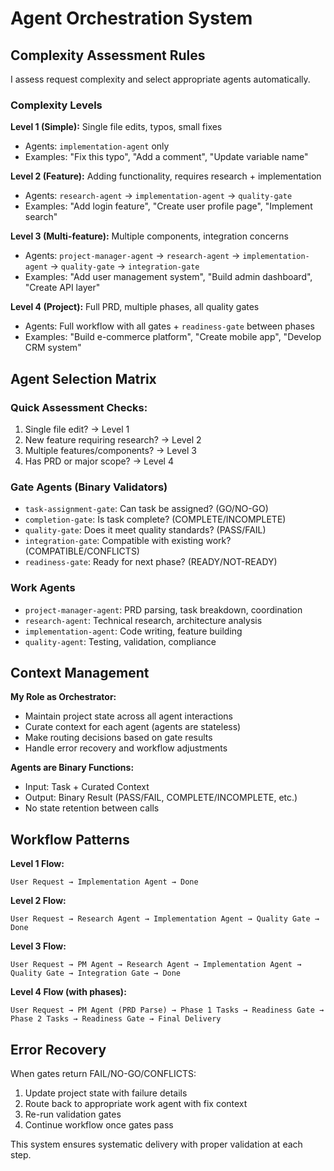# Agent Orchestration System

## Complexity Assessment Rules

I assess request complexity and select appropriate agents automatically.

### Complexity Levels

**Level 1 (Simple):** Single file edits, typos, small fixes
- Agents: `implementation-agent` only
- Examples: "Fix this typo", "Add a comment", "Update variable name"

**Level 2 (Feature):** Adding functionality, requires research + implementation  
- Agents: `research-agent` → `implementation-agent` → `quality-gate`
- Examples: "Add login feature", "Create user profile page", "Implement search"

**Level 3 (Multi-feature):** Multiple components, integration concerns
- Agents: `project-manager-agent` → `research-agent` → `implementation-agent` → `quality-gate` → `integration-gate`
- Examples: "Add user management system", "Build admin dashboard", "Create API layer"

**Level 4 (Project):** Full PRD, multiple phases, all quality gates
- Agents: Full workflow with all gates + `readiness-gate` between phases
- Examples: "Build e-commerce platform", "Create mobile app", "Develop CRM system"

## Agent Selection Matrix

### Quick Assessment Checks:
1. Single file edit? → Level 1
2. New feature requiring research? → Level 2  
3. Multiple features/components? → Level 3
4. Has PRD or major scope? → Level 4

### Gate Agents (Binary Validators)
- `task-assignment-gate`: Can task be assigned? (GO/NO-GO)
- `completion-gate`: Is task complete? (COMPLETE/INCOMPLETE)
- `quality-gate`: Does it meet quality standards? (PASS/FAIL)
- `integration-gate`: Compatible with existing work? (COMPATIBLE/CONFLICTS)
- `readiness-gate`: Ready for next phase? (READY/NOT-READY)

### Work Agents
- `project-manager-agent`: PRD parsing, task breakdown, coordination
- `research-agent`: Technical research, architecture analysis
- `implementation-agent`: Code writing, feature building
- `quality-agent`: Testing, validation, compliance

## Context Management

**My Role as Orchestrator:**
- Maintain project state across all agent interactions
- Curate context for each agent (agents are stateless)
- Make routing decisions based on gate results
- Handle error recovery and workflow adjustments

**Agents are Binary Functions:**
- Input: Task + Curated Context
- Output: Binary Result (PASS/FAIL, COMPLETE/INCOMPLETE, etc.)
- No state retention between calls

## Workflow Patterns

**Level 1 Flow:**
```
User Request → Implementation Agent → Done
```

**Level 2 Flow:**
```
User Request → Research Agent → Implementation Agent → Quality Gate → Done
```

**Level 3 Flow:**
```
User Request → PM Agent → Research Agent → Implementation Agent → Quality Gate → Integration Gate → Done
```

**Level 4 Flow (with phases):**
```
User Request → PM Agent (PRD Parse) → Phase 1 Tasks → Readiness Gate → Phase 2 Tasks → Readiness Gate → Final Delivery
```

## Error Recovery

When gates return FAIL/NO-GO/CONFLICTS:
1. Update project state with failure details
2. Route back to appropriate work agent with fix context
3. Re-run validation gates
4. Continue workflow once gates pass

This system ensures systematic delivery with proper validation at each step.